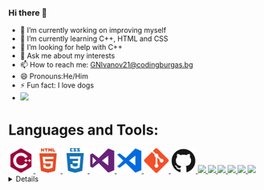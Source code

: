 ### Hi there 👋

- 🔭 I’m currently working on improving myself
- 🌱 I’m currently learning C++, HTML and CSS
- 🤔 I’m looking for help with C++
- 💬 Ask me about my interests
- 📫 How to reach me: <a href="mailto:GNIvanov21@codingburgas.bg">GNIvanov21@codingburgas.bg</a>
- 😄 Pronouns:He/Him
- ⚡ Fun fact: I love dogs
- <img src="https://media.giphy.com/media/lk9MPPlFZfETm/giphy.gif">
<h1>Languages and Tools:</h1>
  <a href="https://en.wikipedia.org/wiki/C%2B%2B" > <img src="https://raw.githubusercontent.com/devicons/devicon/1119b9f84c0290e0f0b38982099a2bd027a48bf1/icons/cplusplus/cplusplus-plain.svg" height="50" weight="50"> </a>
       <a href="https://en.wikipedia.org/wiki/HTML5" > <img src="https://raw.githubusercontent.com/devicons/devicon/1119b9f84c0290e0f0b38982099a2bd027a48bf1/icons/html5/html5-plain-wordmark.svg" height="50" weight="50"> </a>
       <a href="https://en.wikipedia.org/wiki/CSS" ><img src="https://raw.githubusercontent.com/devicons/devicon/1119b9f84c0290e0f0b38982099a2bd027a48bf1/icons/css3/css3-plain-wordmark.svg" height="50" weight="50">
       <a href="https://en.wikipedia.org/wiki/Microsoft_Visual_Studio" ><img src="https://raw.githubusercontent.com/devicons/devicon/1119b9f84c0290e0f0b38982099a2bd027a48bf1/icons/visualstudio/visualstudio-plain.svg" height="50" weight="50">
       <a href="https://en.wikipedia.org/wiki/Visual_Studio_Code" ><img src="https://github.com/YVSimeonova19/YVSimeonova19/blob/master/images/vscode.png?raw=true" height="50" weight="50">
       <a href="https://en.wikipedia.org/wiki/Git" ><img src="https://raw.githubusercontent.com/devicons/devicon/1119b9f84c0290e0f0b38982099a2bd027a48bf1/icons/git/git-original.svg" height="50" weight="50">
       <a href="https://en.wikipedia.org/wiki/GitHub" ><img src="https://raw.githubusercontent.com/devicons/devicon/1119b9f84c0290e0f0b38982099a2bd027a48bf1/icons/github/github-original.svg" height="50" weight="50">
       <a href="https://en.wikipedia.org/wiki/Blender_(software)" ><img src="https://upload.wikimedia.org/wikipedia/commons/thumb/0/0c/Blender_logo_no_text.svg/939px-Blender_logo_no_text.svg.png" height="50" weight="50">
             <a href="https://en.wikipedia.org/wiki/Figma_(software)" ><img src="[https://en.wikipedia.org/wiki/Figma_(software)#/media/File:Figma-logo.svg](https://upload.wikimedia.org/wikipedia/commons/thumb/3/33/Figma-logo.svg/64px-Figma-logo.svg.png)" height="50" weight="50">
               <a href="https://bg.wikipedia.org/wiki/Microsoft_Word" ><img src="https://upload.wikimedia.org/wikipedia/commons/thumb/f/fd/Microsoft_Office_Word_%282019%E2%80%93present%29.svg/98px-Microsoft_Office_Word_%282019%E2%80%93present%29.svg.png" height="50" weight="50">
       <a href="https://bg.wikipedia.org/wiki/Microsoft_Excel" ><img src="https://upload.wikimedia.org/wikipedia/commons/thumb/3/34/Microsoft_Office_Excel_%282019%E2%80%93present%29.svg/98px-Microsoft_Office_Excel_%282019%E2%80%93present%29.svg.png" height="50" weight="50">
       <a href="https://bg.wikipedia.org/wiki/Microsoft_PowerPoint" ><img src="https://upload.wikimedia.org/wikipedia/commons/thumb/0/0d/Microsoft_Office_PowerPoint_%282019%E2%80%93present%29.svg/98px-Microsoft_Office_PowerPoint_%282019%E2%80%93present%29.svg.png" height="50" weight="50">
        <a href="https://bg.wikipedia.org/wiki/Microsoft_Office" ><img src="https://upload.wikimedia.org/wikipedia/commons/thumb/5/5f/Microsoft_Office_logo_%282019%E2%80%93present%29.svg/150px-Microsoft_Office_logo_%282019%E2%80%93present%29.svg.png" height="50" weight="50">
<details style = "display: inline;">
  <summary>
    🏆 My Badges
  </summary>
        <a href="[https://bg.wikipedia.org/wiki/Microsoft_Office](https://www.credly.com/earner/earned/badge/59818ec9-206e-469c-a961-381810d9cf67)" ><img src="[https://upload.wikimedia.org/wikipedia/commons/thumb/5/5f/Microsoft_Office_logo_%282019%E2%80%93present%29.svg/150px-Microsoft_Office_logo_%282019%E2%80%93present%29.svg.png](https://images.credly.com/size/340x340/images/fd092703-61db-4e9f-9c7c-2211d44ca87d/MOS_Word.png)" height="50" weight="50">
</details> 
